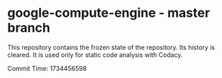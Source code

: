 # google-compute-engine - master branch

This repository contains the frozen state of the repository.
Its history is cleared. It is used only for static code
analysis with Codacy.

Commit Time: 1734456598